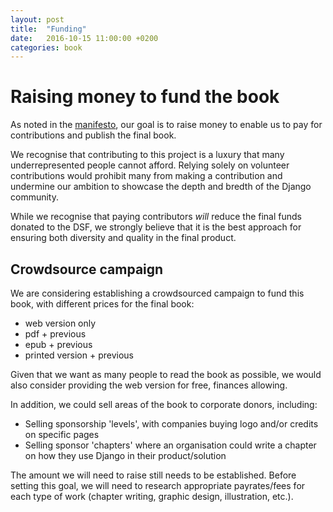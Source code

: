 ```yaml
---
layout: post
title:  "Funding"
date:   2016-10-15 11:00:00 +0200
categories: book
---
```


# Raising money to fund the book

As noted in the [manifesto](/manifesto 'manifesto'), our goal is to raise money to enable us to pay for contributions and publish the final book.

We recognise that contributing to this project is a luxury that many underrepresented people cannot afford. Relying solely on volunteer contributions would prohibit many from making a contribution and undermine our ambition to showcase the depth and bredth of the Django community.

While we recognise that paying contributors _will_ reduce the final funds donated to the DSF, we strongly believe that it is the best approach for ensuring both diversity and quality in the final product.


## Crowdsource campaign

We are considering establishing a crowdsourced campaign to fund this book, with different prices for the final book:

- web version only
- pdf + previous
- epub  + previous
- printed version + previous

Given that we want as many people to read the book as possible, we would also consider providing the web version for free, finances allowing.

In addition, we could sell areas of the book to corporate donors, including:

- Selling sponsorship 'levels', with companies buying logo and/or credits on specific pages
- Selling sponsor 'chapters' where an organisation could write a chapter on how they use Django in their product/solution

The amount we will need to raise still needs to be established. Before setting this goal, we will need to research appropriate payrates/fees for each type of work (chapter writing, graphic design, illustration, etc.).


